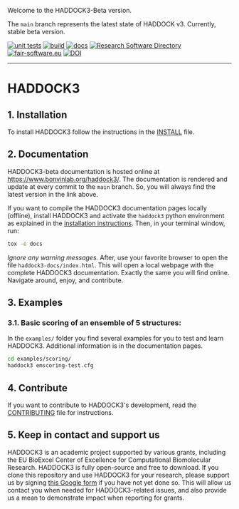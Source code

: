 Welcome to the HADDOCK3-Beta version.

The `main` branch represents the latest state of HADDOCK v3. Currently,
stable beta version.

[![unit tests](https://github.com/haddocking/haddock3/workflows/tests/badge.svg?branch=main)](https://github.com/haddocking/haddock3/actions?workflow=tests)
[![build](https://github.com/haddocking/haddock3/workflows/build/badge.svg?branch=main)](https://github.com/haddocking/haddock3/actions?workflow=build)
[![docs](https://github.com/haddocking/haddock3/workflows/pages/badge.svg?branch=main)](https://github.com/haddocking/haddock3/actions?workflow=pages)
[![Research Software Directory](https://img.shields.io/badge/rsd-haddock3-00a3e3.svg)](https://research-software-directory.org/software/haddock3)
[![fair-software.eu](https://img.shields.io/badge/fair--software.eu-%E2%97%8F%20%20%E2%97%8F%20%20%E2%97%8B%20%20%E2%97%8B%20%20%E2%97%8B-orange)](https://fair-software.eu)
[![DOI](https://zenodo.org/badge/DOI/10.5281/zenodo.10527751.svg)](https://doi.org/10.5281/zenodo.10527751)

* * *

# HADDOCK3

## 1. Installation

To install HADDOCK3 follow the instructions in the [INSTALL](docs/INSTALL.md)
file.

## 2. Documentation

HADDOCK3-beta documentation is hosted online at https://www.bonvinlab.org/haddock3/.
The documentation is rendered and update at every commit to the `main` branch. So,
you will always find the latest version in the link above.

If you want to compile the HADDOCK3 documentation pages locally (offline),
install HADDOCK3 and activate the `haddock3` python environment as explained in
the [installation instructions](docs/INSTALL.md). Then, in your terminal
window, run:

```bash
tox -e docs
```

*Ignore any warning messages.* After, use your favorite browser to open the
file `haddock3-docs/index.html`. This will open a local webpage with the
complete HADDOCK3 documentation. Exactly the same you will find online.
Navigate around, enjoy, and contribute.

## 3. Examples

### 3.1. Basic scoring of an ensemble of 5 structures:

In the `examples/` folder you find several examples for you to test and
learn HADDOCK3. Additional information is in the documentation pages.

```bash
cd examples/scoring/
haddock3 emscoring-test.cfg
```

## 4. Contribute

If you want to contribute to HADDOCK3's development, read the
[CONTRIBUTING](CONTRIBUTING.md) file for instructions.

## 5. Keep in contact and support us

HADDOCK3 is an academic project supported by various grants, including the EU
BioExcel Center of Excellence for Computational Biomolecular Research. HADDOCK3
is fully open-source and free to download. If you clone this repository and use
HADDOCK3 for your research, please support us by signing [this Google
form][googleform] if you have not yet done so. This will allow us contact you
when needed for HADDOCK3-related issues, and also provide us a mean to
demonstrate impact when reporting for grants.

[googleform]: https://docs.google.com/forms/d/e/1FAIpQLScDcd0rWtuzJ_4nftkDAHoLVwr1IAVwNJGhbaZdTYZ4vWu25w/viewform
